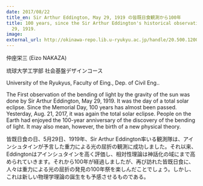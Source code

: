 ```yaml
---
date: 2017/08/22
title_en: Sir Arthur Eddington, May 29, 1919 の皆既日食観測から100年
title: 100 years, since the Sir Arthur Eddington's historical observation, May
  29, 1919.
image:
external_url: http://okinawa-repo.lib.u-ryukyu.ac.jp/handle/20.500.12001/20766
---
```

仲座栄三 (Eizo NAKAZA)

琉球大学工学部 社会基盤デザインコース

University of the Ryukyus, Faculty of Eing., Dep. of Civil Eng..

The First observation of the bending of light by the gravity of the sun was done by Sir Arthur Eddington, May 29, 1919. It was the day of a total solar eclipse. Since the Memorial Day, 100 years has almost been passed. Yesterday, Aug. 21, 2017, it was again the total solar eclipse. People on the Earth had enjoyed the 100-year anniversary of the discovery of the bending of light. It may also mean, however, the birth of a new physical theory.

皆既日食の日、5月29日、1919年、Sir Arthur Eddington率いる観測隊は、アインシュタインが予言した重力による光の屈折の観測に成功しました。それ以来、Eddingtonはアインシュタインを高く評価し、相対性理論は神話化の域にまで高められていきます。それから100年が経過しましたが、再び訪れた皆既日食に、人々は重力による光の屈折の発見の100年祭を楽しんだことでしょう。しかし、これは新しい物理学理論の誕生をも予感させるものである。